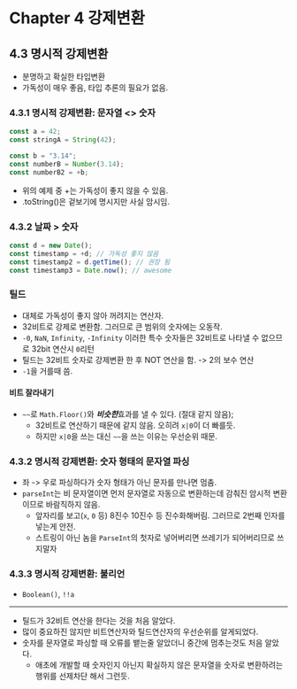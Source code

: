# Chapter 4 강제변환

## 4.3 명시적 강제변환
- 분명하고 확실한 타입변환
- 가독성이 매우 좋음, 타입 추론의 필요가 없음.

### 4.3.1 명시적 강제변환: 문자열 <> 숫자
```typescript
const a = 42;
const stringA = String(42);

const b = "3.14";
const numberB = Number(3.14);
const numberB2 = +b;
```
- 위의 예제 중 +는 가독성이 좋지 않을 수 있음.
- .toString()은 겉보기에 명시지만 사실 암시임.
  
### 4.3.2 날짜 > 숫자
```javascript
const d = new Date();
const timestamp = +d; // 가독성 좋지 않음
const timestamp2 = d.getTime(); // 권장 됨
const timestamp3 = Date.now(); // awesome
```

### 틸드
- 대체로 가독성이 좋지 않아 꺼려지는 연산자.
- 32비트로 강제로 변환함. 그러므로 큰 범위의 숫자에는 오동작.
- `-0`, `NaN`, `Infinity`, `-Infinity` 이러한 특수 숫자들은 32비트로 나타낼 수 없으므로 32bit 연산시 `0`리턴
- 틸드는 32비트 숫자로 강제변환 한 후 NOT 연산을 함. -> 2의 보수 연산
- `-1`을 거를때 씀.

#### 비트 잘라내기
- `~~`로 `Math.Floor()`와 ***비슷한***효과를 낼 수 있다. (절대 같지 않음);
  - 32비트로 연산하기 때문에 같지 않음. 오히려 `x|0`이 더 빠를듯.
  - 하지만 `x|0`을 쓰는 대신 `~~`을 쓰는 이유는 우선순위 때문.

### 4.3.2 명시적 강제변환: 숫자 형태의 문자열 파싱 
- 좌 -> 우로 파싱하다가 숫자 형태가 아닌 문자를 만나면 멈춤.
- `parseInt`는 비 문자열이면 먼저 문자열로 자동으로 변환하는데 감춰진 암시적 변환이므로 바람직하지 않음.
  - 앞자리를 보고(`x`, `0` 등) 8진수 10진수 등 진수화해버림. 그러므로 2번째 인자를 넣는게 안전.
  - 스트링이 아닌 놈을 `ParseInt`의 첫자로 넣어버리면 쓰레기가 되어버리므로 쓰지말자
  
### 4.3.3 명시적 강제변환: 불리언
- `Boolean()`, `!!a`

---
- 틸드가 32비트 연산을 한다는 것을 처음 알았다.
- 많이 중요하진 않지만 비트연산자와 틸드연산자의 우선순위를 알게되었다.
- 숫자를 문자열로 파싱할 때 오류를 뱉는줄 알았더니 중간에 멈추는것도 처음 알았다.
  - 애초에 개발할 때 숫자인지 아닌지 확실하지 않은 문자열을 숫자로 변환하려는 행위를 선제차단 해서 그런듯.